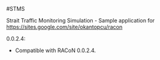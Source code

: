 #STMS

Strait Traffic Monitoring Simulation - Sample application for https://sites.google.com/site/okantopcu/racon

0.0.2.4:
- Compatible with RACoN 0.0.2.4.
